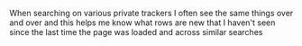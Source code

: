 When searching on various private trackers I often see the same things over and over and this helps me know what rows are new that I haven't seen since the last time the page was loaded and across similar searches
